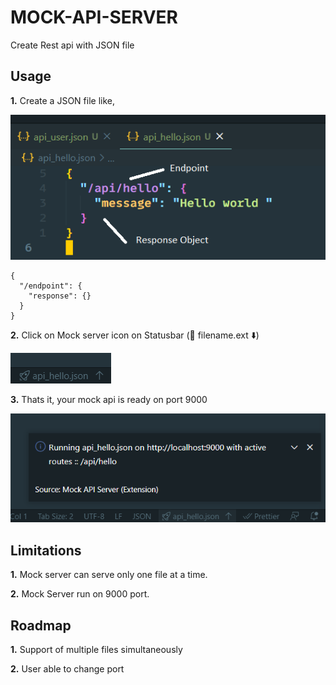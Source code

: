 # MOCK-API-SERVER

Create Rest api with JSON file

## Usage

**1.** Create a JSON file like,

![](images/step1.png)

```
{
  "/endpoint": {
    "response": {}
  }
}
```

**2.** Click on Mock server icon on Statusbar (🚀 filename.ext ⬇️)

![](images/step2.png)

**3.** Thats it, your mock api is ready on port 9000

![](images/step3.png)

## Limitations

**1.** Mock server can serve only one file at a time.

**2.** Mock Server run on 9000 port.

## Roadmap

**1.** Support of multiple files simultaneously

**2.** User able to change port
